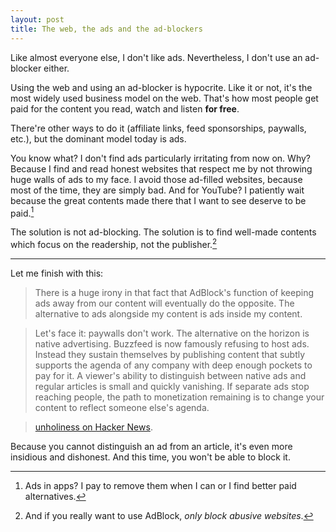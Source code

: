 ```yaml
---
layout: post
title: The web, the ads and the ad-blockers
---
```


Like almost everyone else, I don't like ads. Nevertheless, I don't use an ad-blocker either.

Using the web and using an ad-blocker is hypocrite. Like it or not, it's the most widely used business model on the web. That's how most people get paid for the content you read, watch and listen **for free**.

There're other ways to do it (affiliate links, feed sponsorships, paywalls, etc.), but the dominant model today is ads.

You know what? I don't find ads particularly irritating from now on. Why? Because I find and read honest websites that respect me by not throwing huge walls of ads to my face. I avoid those ad-filled websites, because most of the time, they are simply bad. And for YouTube? I patiently wait because the great contents made there that I want to see deserve to be paid.[^1]

The solution is not ad-blocking. The solution is to find well-made contents which focus on the readership, not the publisher.[^2]

---

Let me finish with this:

> There is a huge irony in that fact that AdBlock's function of keeping ads away from our content will eventually do the opposite. The alternative to ads alongside my content is ads inside my content.

> Let's face it: paywalls don't work. The alternative on the horizon is native advertising. Buzzfeed is now famously refusing to host ads. Instead they sustain themselves by publishing content that subtly supports the agenda of any company with deep enough pockets to pay for it. A viewer's ability to distinguish between native ads and regular articles is small and quickly vanishing. If separate ads stop reaching people, the path to monetization remaining is to change your content to reflect someone else's agenda.

> [unholiness on Hacker News](https://news.ycombinator.com/item?id=9695552).

Because you cannot distinguish an ad from an article, it's even more insidious and dishonest. And this time, you won't be able to block it.


[^1]: Ads in apps? I pay to remove them when I can or I find better paid alternatives.
[^2]: And if you really want to use AdBlock, _only block abusive websites_.
